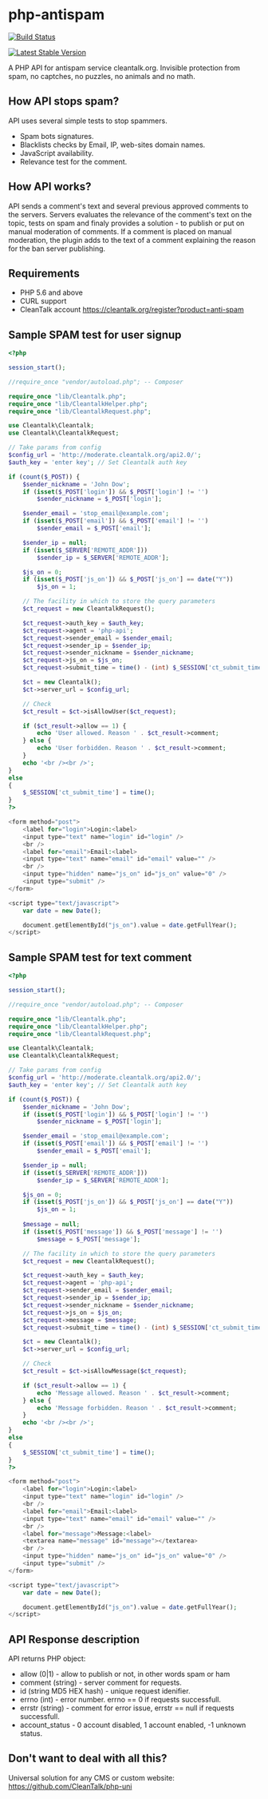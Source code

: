 php-antispam
============
[![Build Status](https://travis-ci.org/CleanTalk/php-antispam.svg)](https://travis-ci.org/CleanTalk/php-antispam)

[![Latest Stable Version](https://poser.pugx.org/cleantalk/php-antispam/v/stable.svg)](https://packagist.org/packages/cleantalk/php-antispam)

A PHP API for antispam service cleantalk.org. Invisible protection from spam, no captches, no puzzles, no animals and no math.

## How API stops spam?
API uses several simple tests to stop spammers.
  * Spam bots signatures.
  * Blacklists checks by Email, IP, web-sites domain names.
  * JavaScript availability.
  * Relevance test for the comment.

## How API works?
API sends a comment's text and several previous approved comments to the servers. Servers evaluates the relevance of the comment's text on the topic, tests on spam and finaly provides a solution - to publish or put on manual moderation of comments. If a comment is placed on manual moderation, the plugin adds to the text of a comment explaining the reason for the ban server publishing.

## Requirements

   * PHP 5.6 and above 
   * CURL support
   * CleanTalk account https://cleantalk.org/register?product=anti-spam



## Sample SPAM test for user signup

```php
<?php

session_start();

//require_once "vendor/autoload.php"; -- Composer

require_once "lib/Cleantalk.php";
require_once "lib/CleantalkHelper.php";
require_once "lib/CleantalkRequest.php";

use Cleantalk\Cleantalk;
use Cleantalk\CleantalkRequest;

// Take params from config
$config_url = 'http://moderate.cleantalk.org/api2.0/';
$auth_key = 'enter key'; // Set Cleantalk auth key

if (count($_POST)) {
    $sender_nickname = 'John Dow';
    if (isset($_POST['login']) && $_POST['login'] != '')
        $sender_nickname = $_POST['login'];

    $sender_email = 'stop_email@example.com';
    if (isset($_POST['email']) && $_POST['email'] != '')
        $sender_email = $_POST['email'];

    $sender_ip = null;
    if (isset($_SERVER['REMOTE_ADDR']))
        $sender_ip = $_SERVER['REMOTE_ADDR'];

    $js_on = 0; 
    if (isset($_POST['js_on']) && $_POST['js_on'] == date("Y"))
        $js_on = 1; 

    // The facility in which to store the query parameters
    $ct_request = new CleantalkRequest();

    $ct_request->auth_key = $auth_key;
    $ct_request->agent = 'php-api';
    $ct_request->sender_email = $sender_email; 
    $ct_request->sender_ip = $sender_ip; 
    $ct_request->sender_nickname = $sender_nickname; 
    $ct_request->js_on = $js_on;
    $ct_request->submit_time = time() - (int) $_SESSION['ct_submit_time'];

    $ct = new Cleantalk();
    $ct->server_url = $config_url; 

    // Check
    $ct_result = $ct->isAllowUser($ct_request);

    if ($ct_result->allow == 1) {
        echo 'User allowed. Reason ' . $ct_result->comment;
    } else {
        echo 'User forbidden. Reason ' . $ct_result->comment;
    }
    echo '<br /><br />';
}
else
{
    $_SESSION['ct_submit_time'] = time();
}
?>

<form method="post">
    <label for="login">Login:<label>
    <input type="text" name="login" id="login" />
    <br />
    <label for="email">Email:<label>
    <input type="text" name="email" id="email" value="" />
    <br />
    <input type="hidden" name="js_on" id="js_on" value="0" />
    <input type="submit" />
</form>

<script type="text/javascript">
    var date = new Date();

    document.getElementById("js_on").value = date.getFullYear(); 
</script>
```

## Sample SPAM test for text comment

```php
<?php

session_start();

//require_once "vendor/autoload.php"; -- Composer

require_once "lib/Cleantalk.php";
require_once "lib/CleantalkHelper.php";
require_once "lib/CleantalkRequest.php";

use Cleantalk\Cleantalk;
use Cleantalk\CleantalkRequest;

// Take params from config
$config_url = 'http://moderate.cleantalk.org/api2.0/';
$auth_key = 'enter key'; // Set Cleantalk auth key

if (count($_POST)) {
    $sender_nickname = 'John Dow';
    if (isset($_POST['login']) && $_POST['login'] != '')
        $sender_nickname = $_POST['login'];

    $sender_email = 'stop_email@example.com';
    if (isset($_POST['email']) && $_POST['email'] != '')
        $sender_email = $_POST['email'];

    $sender_ip = null;
    if (isset($_SERVER['REMOTE_ADDR']))
        $sender_ip = $_SERVER['REMOTE_ADDR'];

    $js_on = 0; 
    if (isset($_POST['js_on']) && $_POST['js_on'] == date("Y"))
        $js_on = 1; 
    
    $message = null; 
    if (isset($_POST['message']) && $_POST['message'] != '')
        $message = $_POST['message']; 

    // The facility in which to store the query parameters
    $ct_request = new CleantalkRequest();

    $ct_request->auth_key = $auth_key;
    $ct_request->agent = 'php-api';
    $ct_request->sender_email = $sender_email; 
    $ct_request->sender_ip = $sender_ip; 
    $ct_request->sender_nickname = $sender_nickname; 
    $ct_request->js_on = $js_on;
    $ct_request->message = $message;
    $ct_request->submit_time = time() - (int) $_SESSION['ct_submit_time'];

    $ct = new Cleantalk();
    $ct->server_url = $config_url; 

    // Check
    $ct_result = $ct->isAllowMessage($ct_request);

    if ($ct_result->allow == 1) {
        echo 'Message allowed. Reason ' . $ct_result->comment;
    } else {
        echo 'Message forbidden. Reason ' . $ct_result->comment;
    }
    echo '<br /><br />';
}
else
{
    $_SESSION['ct_submit_time'] = time();
}
?>

<form method="post">
    <label for="login">Login:<label>
    <input type="text" name="login" id="login" />
    <br />
    <label for="email">Email:<label>
    <input type="text" name="email" id="email" value="" />
    <br />
    <label for="message">Message:<label>
    <textarea name="message" id="message"></textarea>
    <br />
    <input type="hidden" name="js_on" id="js_on" value="0" />
    <input type="submit" />
</form>

<script type="text/javascript">
    var date = new Date();

    document.getElementById("js_on").value = date.getFullYear(); 
</script>
```


## API Response description
API returns PHP object:
  * allow (0|1) - allow to publish or not, in other words spam or ham
  * comment (string) - server comment for requests.
  * id (string MD5 HEX hash) - unique request idenifier.
  * errno (int) - error number. errno == 0 if requests successfull.
  * errstr (string) - comment for error issue, errstr == null if requests successfull.
  * account_status - 0 account disabled, 1 account enabled, -1 unknown status.
  
## Don't want to deal with all this?
Universal solution for any CMS or custom website: https://github.com/CleanTalk/php-uni  
